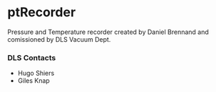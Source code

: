 # ptRecorder
Pressure and Temperature recorder created by Daniel Brennand and comissioned by DLS Vacuum Dept.

### DLS Contacts

- Hugo Shiers
- Giles Knap
